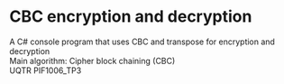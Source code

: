 # CBC encryption and decryption
A C# console program that uses CBC and transpose for encryption and decryption  
Main algorithm: Cipher block chaining (CBC)  
UQTR PIF1006_TP3
